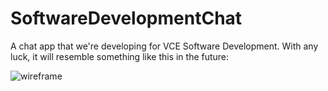 # SoftwareDevelopmentChat
A chat app that we're developing for VCE Software Development. With any luck, it will resemble something like this in the future:

![wireframe](https://i.ibb.co/zn2Xz9C/68747470733a2f2f692e696d6775722e636f6d2f6e54763569796f2e706e67.png)
